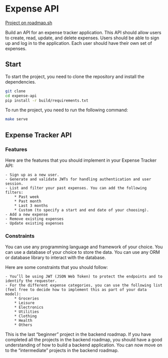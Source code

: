 # Expense API
[Project on roadmap.sh](https://roadmap.sh/projects/expense-tracker-api)

Build an API for an expense tracker application. This API should allow users to create, read, update, and delete expenses. Users should be able to sign up and log in to the application. Each user should have their own set of expenses.

## Start
To start the project, you need to clone the repository and install the dependencies.

```sh
git clone
cd expense-api
pip install -r build/requirements.txt
```

To run the project, you need to run the following command:

```sh
make serve
```

## Expense Tracker API
### Features

Here are the features that you should implement in your Expense Tracker API:

    - Sign up as a new user.
    - Generate and validate JWTs for handling authentication and user session.
    - List and filter your past expenses. You can add the following filters:
        * Past week
        * Past month
        * Last 3 months
        * Custom (to specify a start and end date of your choosing).
    - Add a new expense
    - Remove existing expenses
    - Update existing expenses

### Constraints

You can use any programming language and framework of your choice. You can use a database of your choice to store the data. You can use any ORM or database library to interact with the database.

Here are some constraints that you should follow:

    - You’ll be using JWT (JSON Web Token) to protect the endpoints and to identify the requester.
    - For the different expense categories, you can use the following list (feel free to decide how to implement this as part of your data model):
        * Groceries
        * Leisure
        * Electronics
        * Utilities
        * Clothing
        * Health
        * Others

This is the last “beginner” project in the backend roadmap. If you have completed all the projects in the backend roadmap, you should have a good understanding of how to build a backend application. You can now move on to the “intermediate” projects in the backend roadmap.

